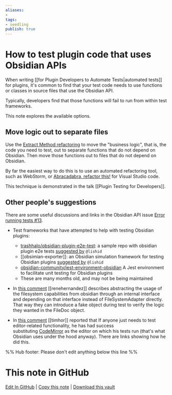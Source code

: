 ```yaml
---
aliases: 
- 
tags:
- seedling
publish: true
---
```


# How to test plugin code that uses Obsidian APIs

When writing [[for Plugin Developers to Automate Tests|automated tests]] for plugins, it's common to find that your test code needs to use functions or classes in source files that use the Obsidian API.

Typically, developers find that those functions will fail to run from within test frameworks.

This note explores the available options.

## Move logic out to separate files

Use the [Extract Method refactoring](https://refactoring.guru/extract-method) to move the "business logic", that is, the code you need to test, out to separate functions that do not depend on Obsidian. Then move those functions out to files that do not depend on Obsidian.

By far the easiest way to do this is to use an automated refactoring tool, such as WebStorm, or [Abracadabra, refactor this!](https://marketplace.visualstudio.com/items?itemName=nicoespeon.abracadabra) for Visual Studio code.

This technique is demonstrated in the talk [[Plugin Testing for Developers]].

## Other people's suggestions

There are some useful discussions and links in the Obsidian API issue [Error running tests #13](https://github.com/obsidianmd/obsidian-api/issues/13).

- Test frameworks that have attempted to help with testing Obsidian plugins:
    - [trashhalo/obsidian-plugin-e2e-test](https://github.com/trashhalo/obsidian-plugin-e2e-test): a sample repo with obsidian plugin e2e tests [suggested by](https://github.com/obsidianmd/obsidian-api/issues/13#issuecomment-880504457) `@lishid`
    - [[obsimian-exporter]]: an Obsidian simulation framework for testing Obsidian plugins [suggested by](https://github.com/obsidianmd/obsidian-api/issues/13#issuecomment-880504457) `@lishid`
    - [obsidian-community/jest-environment-obsidian](https://github.com/obsidian-community/jest-environment-obsidian) A Jest environment to facilitate unit testing for Obsidian plugins
    - These are many months old, and may not be being maintained

- In [this comment](https://github.com/obsidianmd/obsidian-api/issues/13#issuecomment-819035670) [[renehernandez]] describes abstracting the usage of the filesystem capabilities from obsidian through an internal interface and depending on that interface instead of FileSystemAdapter directly. That way they can introduce a fake object during test to verify the logic they wanted in the FileDoc object.
- In [this comment](https://github.com/obsidianmd/obsidian-api/issues/13#issuecomment-1003880942) [[timhor]] reported that If anyone just needs to test editor-related functionality, he has had success substituting [CodeMirror](https://codemirror.net/doc/manual.html) as the editor on which his tests run (that's what Obsidian uses under the hood anyway). There are links showing how he did this.

%% Hub footer: Please don't edit anything below this line %%

# This note in GitHub

<span class="git-footer">[Edit In GitHub](https://github.dev/obsidian-community/obsidian-hub/blob/main/04%20-%20Guides%2C%20Workflows%2C%20%26%20Courses/Guides/How%20to%20test%20plugin%20code%20that%20uses%20Obsidian%20APIs.md "git-hub-edit-note") | [Copy this note](https://raw.githubusercontent.com/obsidian-community/obsidian-hub/main/04%20-%20Guides%2C%20Workflows%2C%20%26%20Courses/Guides/How%20to%20test%20plugin%20code%20that%20uses%20Obsidian%20APIs.md "git-hub-copy-note") | [Download this vault](https://github.com/obsidian-community/obsidian-hub/archive/refs/heads/main.zip "git-hub-download-vault") </span>
